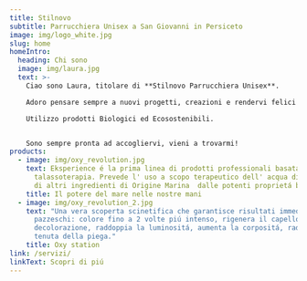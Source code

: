 ```yaml
---
title: Stilnovo
subtitle: Parrucchiera Unisex a San Giovanni in Persiceto
image: img/logo_white.jpg
slug: home
homeIntro:
  heading: Chi sono
  image: img/laura.jpg
  text: >-
    Ciao sono Laura, titolare di **Stilnovo Parrucchiera Unisex**.  

    Adoro pensare sempre a nuovi progetti, creazioni e rendervi felici proponendovi **professionalità, consulenza d' immagine, passione e creatività**.  

    Utilizzo prodotti Biologici ed Ecosostenibili.


    Sono sempre pronta ad accogliervi, vieni a trovarmi!
products:
  - image: img/oxy_revolution.jpg
    text: Eksperience é la prima linea di prodotti professionali basata sulla
      talassoterapia. Prevede l' uso a scopo terapeutico dell' acqua di mare e
      di altri ingredienti di Origine Marina  dalle potenti proprietá benefiche.
    title: Il potere del mare nelle nostre mani
  - image: img/oxy_revolution_2.jpg
    text: "Una vera scoperta scinetifica che garantisce risultati immediati e
      pazzeschi: colore fino a 2 volte piú intenso, rigenera il capello dopo la
      decolorazione, raddoppia la luminositá, aumenta la corpositá, raddoppia la
      tenuta della piega."
    title: Oxy station
link: /servizi/
linkText: Scopri di piú
---
```

